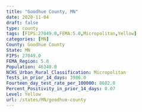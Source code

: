 ```yaml
---
title: "Goodhue County, MN"
date: 2020-11-04
draft: false
type: county
tags: [FIPS:27049.0,FEMA:5.0,Micropolitan,Yellow]
categories: [MN]
County: Goodhue County
State: MN
FIPS: 27049.0
FEMA_Region: 5.0
Population: 46340.0
NCHS_Urban_Rural_Classification: Micropolitan
Tests_in_prior_14_days: 3986.0
Fourteen_day_test_rate_per_100000: 8602.0
Percent_Positivity_in_prior_14_days: 0.07
Level: Yellow
url: /states/MN/goodhue-county
---
```



